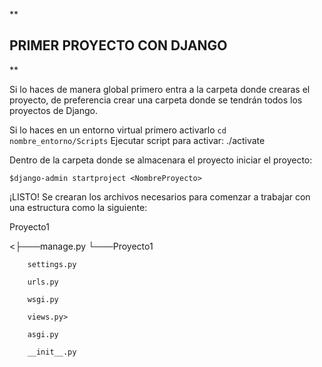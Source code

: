 **

## PRIMER PROYECTO CON DJANGO

**


Si lo haces de manera global primero entra a la carpeta donde crearas el proyecto, de preferencia crear una carpeta donde se tendrán todos los proyectos de Django.


Si lo haces en un entorno virtual primero activarlo `cd nombre_entorno/Scripts`
Ejecutar script para activar:
    ./activate


Dentro de la carpeta donde se almacenara el proyecto iniciar el proyecto:

    $django-admin startproject <NombreProyecto>

¡LISTO! Se crearan los archivos necesarios para comenzar a trabajar con una estructura como la siguiente:

Proyecto1


<├───manage.py
└───Proyecto1

        settings.py
        
        urls.py
        
        wsgi.py
        
        views.py>
        
        asgi.py
        
        __init__.py
        
        
 
